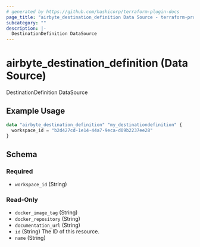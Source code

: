 ```yaml
---
# generated by https://github.com/hashicorp/terraform-plugin-docs
page_title: "airbyte_destination_definition Data Source - terraform-provider-airbyte"
subcategory: ""
description: |-
  DestinationDefinition DataSource
---
```


# airbyte_destination_definition (Data Source)

DestinationDefinition DataSource

## Example Usage

```terraform
data "airbyte_destination_definition" "my_destinationdefinition" {
  workspace_id = "b2d427cd-1e14-44a7-9eca-d09b2237ee28"
}
```

<!-- schema generated by tfplugindocs -->
## Schema

### Required

- `workspace_id` (String)

### Read-Only

- `docker_image_tag` (String)
- `docker_repository` (String)
- `documentation_url` (String)
- `id` (String) The ID of this resource.
- `name` (String)

